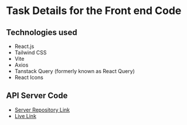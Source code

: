# Task Details for the Front end Code

## Technologies used

- React.js
- Tailwind CSS
- Vite
- Axios
- Tanstack Query (formerly known as React Query)
- React Icons

## API Server Code

- [Server Repository Link](https://github.com/shahriarmostafiz/tasker-server)
- [Live Link](https://taskerbyshahriar.vercel.app/)

